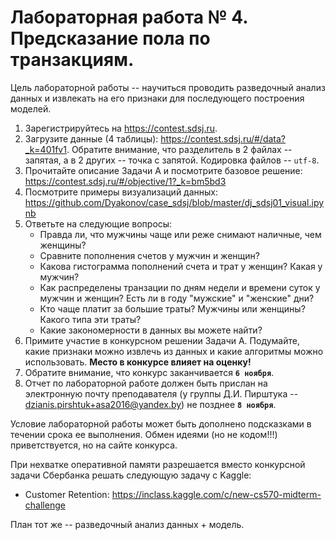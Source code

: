 # Лабораторная работа № 4. Предсказание пола по транзакциям.

Цель лабораторной работы -- научиться проводить разведочный анализ данных и извлекать на его признаки для последующего построения моделей.

1. Зарегистрируйтесь на https://contest.sdsj.ru.
2. Загрузите данные (4 таблицы): https://contest.sdsj.ru/#/data?_k=401fv1. Обратите внимание, что разделитель в 2 файлах -- запятая, а в 2 других -- точка с запятой. Кодировка файлов -- `utf-8`.
3. Прочитайте описание Задачи А и посмотрите базовое решение: https://contest.sdsj.ru/#/objective/1?_k=bm5bd3
4. Посмотрите примеры визуализаций данных: https://github.com/Dyakonov/case_sdsj/blob/master/dj_sdsj01_visual.ipynb
5. Ответьте на следующие вопросы:
    * Правда ли, что мужчины чаще или реже снимают наличные, чем женщины?
    * Сравните пополнения счетов у мужчин и женщин?
    * Какова гистограмма пополнений счета и трат у женщин? Какая у мужчин?
    * Как распределены транзации по дням недели и времени суток у мужчин и женщин? Есть ли в году "мужские" и "женские" дни?
    * Кто чаще платит за большие траты? Мужчины или женщины? Какого типа эти траты?
    * Какие закономерности в данных вы можете найти?
6. Примите участие в конкурсном решении Задачи А. Подумайте, какие признаки можно извлечь из данных и какие алгоритмы можно использовать. **Место в конкурсе влияет на оценку!**
7. Обратите внимание, что конкурс заканчивается **`6 ноября`**.
8. Отчет по лабораторной работе должен быть прислан на электронную почту преподавателя (у группы Д.И. Пирштука -- dzianis.pirshtuk+asa2016@yandex.by) не позднее **`8 ноября`**.

Условие лабораторной работы может быть дополнено подсказками в течении срока ее выполнения. Обмен идеями (но не кодом!!!) приветствуется, но на сайте конкурса.

При нехватке оперативной памяти разрешается вместо конкурсной задачи Сбербанка решать следующую задачу с Kaggle:
* Customer Retention: https://inclass.kaggle.com/c/new-cs570-midterm-challenge

План тот же -- разведочный анализ данных + модель.
